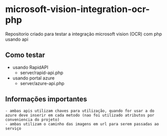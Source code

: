 # microsoft-vision-integration-ocr-php
Repositorio criado para testar a integração microsoft vision (OCR) com php usando api

## Como testar
- usando RapidAPI
  - server/rapid-api.php
- usando portal azure
  - server/azure-api.php

## Informações importantes
    - ambas apis utilizam chaves para utilização, quando for usar a do azure deve inserir em cada metodo (nao foi utilizado atributos por conveniencia do projeto)
    - ambas utilizam o caminho das imagens em url para serem passadas ao serviço